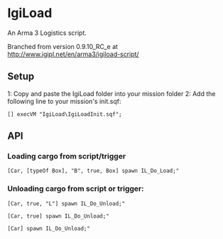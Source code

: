 # IgiLoad
An Arma 3 Logistics script.

Branched from version 0.9.10_RC_e at http://www.igipl.net/en/arma3/igiload-script/

## Setup
1: Copy and paste the IgiLoad folder into your mission folder
2: Add the following line to your mission's init.sqf:

```[] execVM "IgiLoad\IgiLoadInit.sqf";```

## API

### Loading cargo from script/trigger
```[Car, [typeOf Box], "B", true, Box] spawn IL_Do_Load;"```

### Unloading cargo from script or trigger:
```[Car, true, "L"] spawn IL_Do_Unload;"```

```[Car, true] spawn IL_Do_Unload;"```

```[Car] spawn IL_Do_Unload;"```
